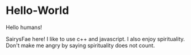 # Hello-World

Hello humans!

SairysFae here! I like to use c++ and javascript. 
I also enjoy spirituality. Don't make me angry by saying spirituality does not count.
